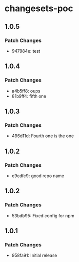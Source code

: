 # changesets-poc

## 1.0.5

### Patch Changes

- 947984e: test

## 1.0.4

### Patch Changes

- a4b5ff8: oups
- 81b9ff4: fifth one

## 1.0.3

### Patch Changes

- 496d11d: Fourth one is the one

## 1.0.2

### Patch Changes

- e9cdfc9: good repo name

## 1.0.2

### Patch Changes

- 53bdb95: Fixed config for npm

## 1.0.1

### Patch Changes

- 958fa91: Initial release
